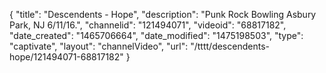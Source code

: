 {
    "title": "Descendents - Hope",
    "description": "Punk Rock Bowling Asbury Park, NJ 6\/11\/16.",
    "channelid": "121494071",
    "videoid": "68817182",
    "date_created": "1465706664",
    "date_modified": "1475198503",
    "type": "captivate",
    "layout": "channelVideo",
    "url": "\/tttt\/descendents-hope\/121494071-68817182"
}